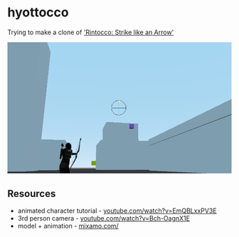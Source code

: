# hyottocco

Trying to make a clone of ['Rintocco: Strike like an Arrow'](https://www.twitch.tv/videos/1542222441?collection=Ktqxx_UQBRfmDA)

![Screenshot](docs/screenshot.png)

## Resources

- animated character tutorial - [youtube.com/watch?v=EmQBLxxPV3E](https://www.youtube.com/watch?v=EmQBLxxPV3E)
- 3rd person camera - [youtube.com/watch?v=Bch-OagnX1E](https://www.youtube.com/watch?v=Bch-OagnX1E)
- model + animation - [mixamo.com/](https://www.mixamo.com/)
